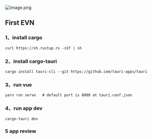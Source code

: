 
![image.png](https://s2.loli.net/2022/01/14/gvBTKRc7WmNF6Zp.png)

## First EVN


### 1、install cargo

```shell
curl https://sh.rustup.rs -sSf | sh
```

### 2、install cargo-tauri

```shell
cargo install tauri-cli --git https://github.com/tauri-apps/tauri
```


### 3、run vue

```shell
yarn run serve   # default port is 8080 at tauri.conf.json
```

### 4、run app dev

```shell
cargo-tauri dev
```

### 5 app review


